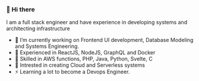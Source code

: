 ### 👋 Hi there 

I am a full stack engineer and have experience in developing systems and architecting infrastructure


- 🔭 I’m currently working on Frontend UI development, Database Modeling and Systems Engineering.
- 🍚 Experienced in ReactJS, NodeJS, GraphQL and Docker
- 🧊 Skilled in AWS functions, PHP, Java, Python, Svelte, C
- 🧃 Intrested in creating Cloud and Serverless systems
- ⚡ Learning a lot to become a Devops Engineer.
